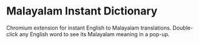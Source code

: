 # Malayalam Instant Dictionary
Chromium extension for instant English to Malayalam translations. Double-click any English word to see its Malayalam meaning in a pop-up.
